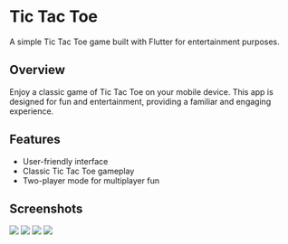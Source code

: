 #  Tic Tac Toe 
A simple Tic Tac Toe game built with Flutter for entertainment purposes. 
## Overview
 Enjoy a classic game of Tic Tac Toe on your mobile device. This app is designed for fun and entertainment, providing a familiar and engaging experience. 
## Features
- User-friendly interface
- Classic Tic Tac Toe gameplay
- Two-player mode for multiplayer fun
## Screenshots
<img src="SS1.png" >
<img src="SS2.png" >
<img src="SS3.png" >
<img src="SS4.png" >
